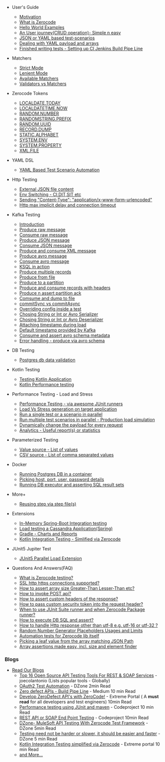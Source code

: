 + User's Guide
  + [Motivation](./About-Motivation.md)
  + [What is Zerocode](./What-is-Zerocode-testing.md)
  + [Hello World Examples](./Zerocode-Hello-World-Projects.md)
  + [An User journey(CRUD operation)- Simple n easy](./User-journey:-Create,-Update-and-GET-Employee-Details.md)
  + [JSON or YAML based test-scenarios](./User-journey:-Create,-Update-and-GET-Employee-Details#using-json.md)
  + [Dealing with YAML payload and arrays](./YAML-DSL-For-Test-Scenarios.md)
  + [Finished writing tests - Setting up CI Jenkins Build Pipe Line](./After-you-have-written-all-the-tests,-what's-next.md)
  

+ Matchers
  + [Strict Mode](./Strict-Mode-Payload-Comparison.md)
  + [Lenient Mode](#TODO.md)
  + [Available Matchers](./matchers.md)
  + [Validators vs Matchers](./Validators-and-Matchers.md)

+ Zerocode Tokens
  + [LOCALDATE.TODAY](./Token:-LocalDate-Today.md)
  + [LOCALDATETIME.NOW](./Token:-LocalDateTime-Now.md)
  + [RANDOM.NUMBER](./Token:-Random-Number.md)
  + [RANDOMSTRING.PREFIX](./Token:-Random-String.md)
  + [RANDOM.UUID](./Token:-Random-UUID.md)
  + [RECORD.DUMP](./Token:-Record-Dump.md)
  + [STATIC.ALPHABET](./Token:-Static-Alphabet.md)
  + [SYSTEM.ENV](./Token:-System-Environment.md)
  + [SYSTEM.PROPERTY](./Token:-System-Property.md)
  + [XML.FILE](./Token:-XML-File.md)

+ YAML DSL
  + [YAML Based Test Scenario Automation](./YAML-DSL-For-Test-Scenarios.md)
+ Http Testing
  + [External JSON file content](./External-JSON-file-as-reusable-content.md)
  + [Env Switching - CI,DIT,SIT etc](./Switching-Environment-to-CI-DIT-SIT-UAT-for-Test-Suite-or-Regression-Pack.md)
  + [Sending "Content-Type": "application/x-www-form-urlencoded"](./application-x-www-form-urlencoded-urlencoded-with-KeyValue-params.md)
  + [Http max implicit delay and connection timeout](./HTTP-max-timeout-or-implicit-wait.md)

+ Kafka Testing
  + [Introduction](./Kafka-Testing-Introduction.md)
  + [Produce raw message](./Produce-raw-message.md)
  + [Consume raw message](./Consume-RAW-message.md)
  + [Produce JSON message](./Produce-JSON-message.md)
  + [Consume JSON message](./Consume-JSON-message.md)
  + [Produce and consume XML message](./Producing-and-consuming-XML-message-to-and-from-a-Kafka-topic.md)
  + [Produce avro message]()
  + [Consume avro message]()
  + [KSQL in action]()
  + [Produce multiple records]()
  + [Produce from file]()
  + [Produce to a partition](#todo)
  + [Produce and consume records with headers](./Kafka-records-with-headers.md)
  + [Produce n assert partition ack]()
  + [Comsume and dump to file]()
  + [commitSync vs commitAsync]()
  + [Overriding config inside a test]()
  + [Chosing String or Int or Avro Serializer]()
  + [Chosing String or Int or Avro Deserializer]()
  + [Attaching  timestamp during load]()
  + [Default timestamp provided by Kafka]()
  + [Consume and assert avro schema metadata]()
  + [Error handling - produce via avro schema ]()

+ DB Testing
  + [Postgres db data validation](./Sample-DB-SQL-Executor.md)

+ Kotlin Testing
  + [Testing Kotlin Application](./Testing-Kotlin-Application-using-Zerocode.md)
  + [Kotlin Performance testing](./Kotlin-Performance-testing.md)

+ Performance Testing - Load and Stress
  + [Performance Testing - via awesome JUnit runners](./Load-or-Performance-Testing-(IDE-based.md))
  + [Load Vs Stress generation on target application](./Load-or-Performance-Testing-(IDE-based.md)#load-vs-stress-horizontal-load-vs-vertical-load)
  + [Run a single test or a scenario in parallel](./Load-or-Performance-Testing-(IDE-based.md)#how-to-run-tests-in-parallel-in-context-of-one-or-more-scenarios-)
  + [Run multiple test scenarios in parallel - Production load simulation](https://github.com/authorjapps/performance-tests#multi-scenario-parallel-load)
  + [Dynamically change the payload for every request](./Load-or-Performance-Testing-(IDE-based.md)#how-to-dynamically-change-the-payload-for-every-request-during-the-load-)
  + [Analytics - Useful report(s) or statistics](./Load-or-Performance-Testing-(IDE-based.md)#how-to-generate-useful-reports-or-statistics-to-explain-the-behaviour-of-the-system-under-test)

+ Parameterized Testing
  + [Value source - List of values](./Parameterized-Testing-From-List-of-Values.md)
  + [CSV source - List of comma separated values](./Parameterized-Testing-From-CSV-rows.md)

+ Docker
  + [Running Postgres DB in a container](./Docker-container-for-a-Postgres-DB.md)
  + [Picking host, port, user, password details](./Sample-DB-SQL-Executor#config-properties.md)
  + [Running DB executor and asserting SQL result sets](./Sample-DB-SQL-Executor.md)

+ More+
  + [Reusing step via step file(s)](./Reusing-Single-and-Multiple-Step-Files.md)

+ Extensions
  + [In-Memory Spring-Boot Integration testing](https://github.com/authorjapps/spring-boot-integration-test.md)
  + [Load testing a Cassandra Application(Spring)](./zerocode-spring-junit.md)
  + [Gradle - Charts and Reports](./Gradle-build-for-JUnit-Smart-Chart-and-CSV-Reports.md)
  + [Kotlin Integration Testing - Simlified via Zerocode](https://dzone.com/articles/kotlin-spring-bootspring-data-h2-db-rest-api) 

+ JUnit5 Jupiter Test
  + [JUnit5 Parallel Load Extension](./JUnit5-Jupiter-Parallel-Load-Extension.md)

+ Questions And Answers(FAQ)
  + [What is Zerocode testing?](./What-is-Zerocode-testing.md)
  + [SSL http https connections supported?](./QnA:-Does-it-support-https-connections%3F.md)
  + [How to assert array size Greater-Than Lesser-Than etc?](./QnA:-How-to-assert-an-array-in-the-response-with-SIZE-Greater-Than-or-Lesser-Than-etc%3F.md)
  + [How to invoke POST api?](./QnA:-How-to-invoke-POST-apis-%3F.md)
  + [How to assert custom headers of the response?](./QnA:-How-to-assert-custom-headers-of-the-response%3F.md)
  + [How to pass custom security token into the request header?](./How-to-pass-custom-security-token-into-the-request-header-which-is-new-for-every-request%3F.md)
  + [When to use JUnit Suite runner and when Zerocode Package runner?](./Suite-Runner-Vs-Package-runner.md)
  + [How to execute DB SQL and assert?](./Sample-DB-SQL-Executor.md)
  + [How to handle Http response other than utf-8 e.g. utf-16 or utf-32 ?](./Charset-UTF-8-or-UTF-16-or-UTF-32-etc-in-the-http-response.md)
  + [Random Number Generator Placeholders Usages and Limits](./Placeholders-Usage-and-Limits.md)
  + [Automation tests for Zerocode lib itself](./Automation-tests-for-Zerocode-lib-itself.md)
  + [Picking a leaf value from the array matching JSON Path](./When-JSON-Path-Matching-returns-value-or-values-as-an-array.md)
  + [Array assertions made easy, incl. size and element finder](./Array-assertions-made-easy--e.g.-SIZE,-element-finder.md)

### Blogs
+ [Read Our Blogs](./Read-Our-Blogs.md)
  + [Top 16 Open Source API Testing Tools For REST & SOAP Services](https://www.joecolantonio.com/12-open-source-api-testing-tools-rest-soap-services/) - joecolantonio (Lists popular tools - Globally) 
  + [OAuth2 Test Automation](https://dzone.com/articles/oauth2-authentication-in-zerocode) - DZone 2min Read
  + [Zero defect APIs - Build Pipe Line](https://medium.com/@bethecodewithyou/develop-zerodefect-apis-with-zerocode-cadd9dc2a430) - Medium 10 min Read
  + [Develop ZeroDefect API's with ZeroCode!](https://extremeportal.blogspot.com/2018/10/zerodefect-rest-apis-with-zerocode.html) - Extreme Portal ( A **must read** for all developers and test engineers) 10min Read
  + [Performance testing using JUnit and maven](https://www.codeproject.com/Articles/1251046/How-to-do-performance-testing-using-JUnit-and-Mave) - Codeproject 10 min Read
  + [REST API or SOAP End Point Testing](https://www.codeproject.com/Articles/1242569/REST-API-or-SOAP-End-Point-Testing-with-ZeroCode-J) - Codeproject 10min Read
  + [DZone- MuleSoft API Testing With Zerocode Test Framework](https://dzone.com/articles/zerocode-test-framework-for-restsoap-api-tddbdd-ap) - DZone 5min Read
  + [Testing need not be harder or slower, it should be easier and faster](https://dzone.com/articles/rest-api-testing-using-the-zerocode-json-based-bdd) - DZone 5 min Read
  + [Kotlin Integration Testing simplified via Zerocode](https://extremeportal.blogspot.com/2018/11/kotlin-dev-spring-boot-rest-api-with.html) - Extreme portal 10 min Read
  + [and More...](./Read-Our-Blogs.md)
